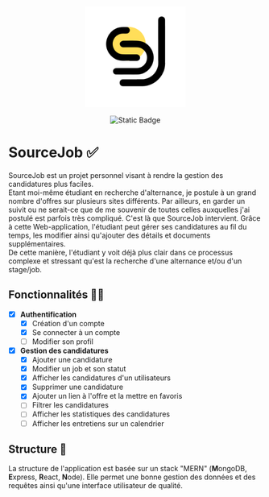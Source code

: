 <p align='center'>
  <img src='client/src/assets/logo.png' width=200 height=200/>
</p>
<p align='center'>
<img alt="Static Badge" src="https://img.shields.io/badge/Web%20App%20-%20rgb(205%2C%20205%2C%200)">
</p>

# SourceJob ✅

SourceJob est un projet personnel visant à rendre la gestion des candidatures plus faciles. <br>
Etant moi-même étudiant en recherche d'alternance, je postule à un grand nombre d'offres sur plusieurs sites différents. Par ailleurs, en garder un suivit ou ne serait-ce que de me souvenir de toutes celles auxquelles j'ai postulé est parfois très compliqué. C'est là que SourceJob intervient. Grâce à cette Web-application, l'étudiant peut gérer ses candidatures au fil du temps, les modifier ainsi qu'ajouter des détails et documents supplémentaires. <br>
De cette manière, l'étudiant y voit déjà plus clair dans ce processus complexe et stressant qu'est la recherche d'une alternance et/ou d'un stage/job.

## Fonctionnalités 🧑‍💻

- [x] **Authentification**
  - [x] Création d'un compte
  - [x] Se connecter à un compte
  - [ ] Modifier son profil
     
- [x] **Gestion des candidatures**
  - [x] Ajouter une candidature
  - [x] Modifier un job et son statut
  - [x] Afficher les candidatures d'un utilisateurs
  - [x] Supprimer une candidature
  - [x] Ajouter un lien à l'offre et la mettre en favoris
  - [ ] Filtrer les candidatures
  - [ ] Afficher les statistiques des candidatures
  - [ ] Afficher les entretiens sur un calendrier

## Structure 🧠

La structure de l'application est basée sur un stack "MERN" (**M**ongoDB, **E**xpress, **R**eact, **N**ode).
Elle permet une bonne gestion des données et des requêtes ainsi qu'une interface utilisateur de qualité.


